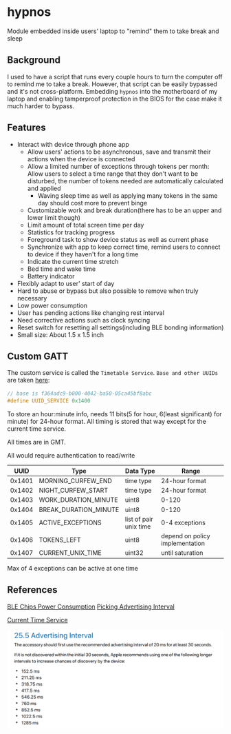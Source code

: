 # hypnos

Module embedded inside users' laptop to "remind" them to take break and sleep

## Background

I used to have a script that runs every couple hours to turn the computer off to remind me to take a break. However, that script can be easily bypassed and it's not cross-platform. Embedding `hypnos` into the motherboard of my laptop and enabling tamperproof protection in the BIOS for the case make it much harder to bypass.

## Features

- Interact with device through phone app
  - Allow users' actions to be asynchronous, save and transmit their actions when the device is connected
  - Allow a limited number of exceptions through tokens per month: Allow users to select a time range that they don't want to be disturbed, the number of tokens needed are automatically calculated and applied
    - Waving sleep time as well as applying many tokens in the same day should cost more to prevent binge
  - Customizable work and break duration(there has to be an upper and lower limit though)
  - Limit amount of total screen time per day
  - Statistics for tracking progress
  - Foreground task to show device status as well as current phase
  - Synchronize with app to keep correct time, remind users to connect to device if they haven't for a long time
  - Indicate the current time stretch
  - Bed time and wake time
  - Battery indicator
- Flexibly adapt to user' start of day
- Hard to abuse or bypass but also possible to remove when truly necessary
- Low power consumption
- User has pending actions like changing rest interval
- Need corrective actions such as clock syncing
- Reset switch for resetting all settings(including BLE bonding information)
- Small size: About 1.5 x 1.5 inch

## Custom GATT

The custom service is called the `Timetable Service`. `Base and other UUIDs` are taken [here](https://github.com/NordicPlayground/nRF5x-custom-ble-service-tutorial):

```c
// base is f364adc9-b000-4042-ba50-05ca45bf8abc
#define UUID_SERVICE 0x1400
```

To store an hour:minute info, needs 11 bits(5 for hour, 6(least significant) for minute) for 24-hour format. All timing is stored that way except for the current time service.

All times are in GMT.

All would require authentication to read/write

| UUID   | Type                  | Data Type              | Range                           |
| ------ | --------------------- | ---------------------- | ------------------------------- |
| 0x1401 | MORNING_CURFEW_END    | time type              | 24-hour format                  |
| 0x1402 | NIGHT_CURFEW_START    | time type              | 24-hour format                  |
| 0x1403 | WORK_DURATION_MINUTE  | uint8                  | 0-120                           |
| 0x1404 | BREAK_DURATION_MINUTE | uint8                  | 0-120                           |
| 0x1405 | ACTIVE_EXCEPTIONS     | list of pair unix time | 0-4 exceptions                  |
| 0x1406 | TOKENS_LEFT           | uint8                  | depend on policy implementation |
| 0x1407 | CURRENT_UNIX_TIME     | uint32                 | until saturation                |

Max of 4 exceptions can be active at one time

## References

[BLE Chips Power Consumption](https://www.argenox.com/library/bluetooth-low-energy/bluetooth-le-chipset-guide-2019/#ble-device-comparison)
[Picking Advertising Interval](https://www.beaconzone.co.uk/ibeaconadvertisinginterval)

[Current Time Service](https://stackoverflow.com/questions/35695711/how-to-correctly-set-the-date-and-time-in-a-bluetooth-low-energy-peripheral)

![](image/2020-04-10-20-41-07.png)
